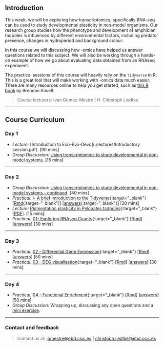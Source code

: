 ## Introduction

This week, we will be exploring how transcriptomics, specifically RNA-seq can be used to study developmental plasticity in non-model organisms. Our research group studies how the phenotype and development of amphibian tadpoles is influenced by different environmental factors, including predator presence, changes in hydroperiod and background colour.

In this course we will discussing how -omics have helped us answer questions related to this subject. We will also be working through a hands-on example of how we go about evaluating data obtained from an RNAseq experiment.

The practical sessions of this course will heavily relly on the `tidyverse` in R. This is a great tool that will make working with -omics data much easier. There are many resources online to help you get started, such as [this R book](https://bookdown.org/ansellbr/WEHI_tidyR_course_book/) by Brendan Ansell.

> Course lecturers:
> Ivan Gomez-Mestre | H. Chirstoph Liedtke

---
## Course Curriculum

### Day 1

* _Lecture:_ [Introduction to Eco-Evo-Devo](./lectures/Introductory session.pdf). [90 mins]
* _Group Discussion:_ [Using transcriptomics to study developmental in non-model systems](./paper_discussion/paper_discussion.md). [15 mins]

---
### Day 2

* _Group Discussion:_ [Using transcriptomics to study developmental in non-model systems - continued](./paper_discussion/paper_discussion.md). [40 mins]
* _Practical:_ [i- A brief introduction to the Tidyverse](./exercises/i_tidyverse.html){:target="_blank"} [[Rmd](./exercises/i_tidyverse.Rmd){:target="_blank"}] [[answers](./exercises/answers/i_tidyverse.html){:target="_blank"}] [20 mins]
* _Lecture:_ [Pigmentation plasticity in Pelobates tadpoles](./lectures/intro_pigmentation/index.html){:target="_blank"}  [[PDF](lectures/intro_pigmentation.pdf)]. [15 mins]
* _Practical:_ [01- Exploring RNAseq Counts](./exercises/01_explore_counts.html){:target="_blank"} [[Rmd](./exercises/01_explore_counts.Rmd)] [[answers](./exercises/answers/01_explore_counts.html)] [30 mins]

---
### Day 3

* _Practical:_ [02 - Differential Gene Expression](./exercises/02_deg.html){:target="_blank"} [[Rmd](./exercises/02_deg.Rmd)] [[answers](./exercises/answers/02_deg.html)] [50 mins]
* _Practical:_ [03 - DEG visualisation](./exercises/03_deg_viz.html){:target="_blank"} [[Rmd](./exercises/03_deg_viz.Rmd)] [[answers](./exercises/answers/03_deg_viz.html)] [30 mins]

---
### Day 4

* _Practical:_ [04 - Functional Enrichment](./exercises/04_functional_enrichment.html){:target="_blank"} [[Rmd](./exercises/04_functional_enrichment.Rmd)] [[answers](./exercises/answers/04_functional_enrichment.html)] [50 mins]
* _Group Discussion:_ Wrapping up, discussing any open questions and a [mini exercise](./exercises/experiment.md).

---
### Contact and feedback

> Contact us at:  igmestre@ebd.csic.es | christoph.liedtke@ebd.csic.es
